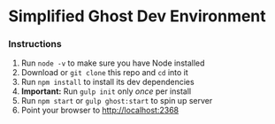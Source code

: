 # Simplified Ghost Dev Environment

### Instructions
1. Run `node -v` to make sure you have Node installed
2. Download or `git clone` this repo and `cd` into it
3. Run `npm install` to install its dev dependencies
4. **Important:** Run `gulp init` only *once* per install
5. Run `npm start` or `gulp ghost:start` to spin up server
6. Point your browser to [http://localhost:2368](http://localhost:2368)
